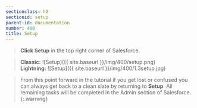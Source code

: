 ```yaml
---
sectionclass: h2
sectionid: setup
parent-id: documentation
number: 400
title: Setup
---
```

>**Click Setup** in the top right corner of Salesforce.  

>**Classic:**
![Setup]({{ site.baseurl }}/img/400/setup.png)  
**Lightning:**
![Setup]({{ site.baseurl }}/img/400/1.3setup.jpg)  

>From this point forward in the tutorial if you get lost or confused you can always get back to a clean slate by returning to **Setup**. All remaining tasks will be completed in the Admin section of Salesforce.
{:.warning}
